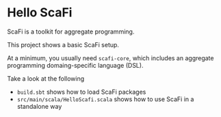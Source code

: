 # Hello ScaFi

ScaFi is a toolkit for aggregate programming.

This project shows a basic ScaFi setup.

At a minimum, you usually need `scafi-core`,
which includes an aggregate programming domaing-specific language (DSL).

Take a look at the following

- `build.sbt` shows how to load ScaFi packages
- `src/main/scala/HelloScafi.scala` shows how to use ScaFi in a standalone way
